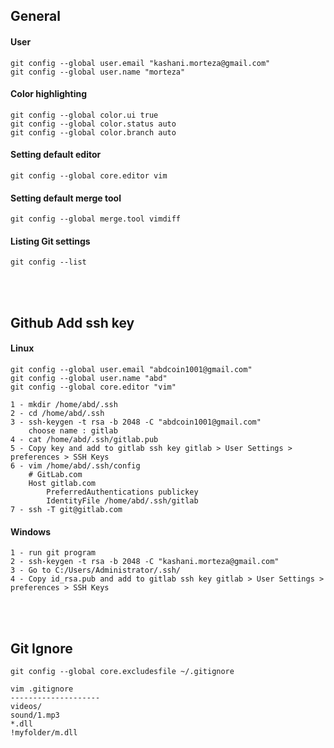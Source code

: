 <!---------------------------------------[Genaral]-->
## General

#### User

    git config --global user.email "kashani.morteza@gmail.com"      
    git config --global user.name "morteza"

#### Color highlighting

    git config --global color.ui true
    git config --global color.status auto
    git config --global color.branch auto

#### Setting default editor
    
    git config --global core.editor vim

#### Setting default merge tool

    git config --global merge.tool vimdiff

#### Listing Git settings
    
    git config --list


<!---------------------------------------[Github Add ssh key]-->
<br><br>

## Github Add ssh key

#### Linux
    
	git config --global user.email "abdcoin1001@gmail.com"      
	git config --global user.name "abd"
	git config --global core.editor "vim"

	1 - mkdir /home/abd/.ssh
	2 - cd /home/abd/.ssh
	3 - ssh-keygen -t rsa -b 2048 -C "abdcoin1001@gmail.com"
		choose name : gitlab
	4 - cat /home/abd/.ssh/gitlab.pub
	5 - Copy key and add to gitlab ssh key gitlab > User Settings > preferences > SSH Keys
	6 - vim /home/abd/.ssh/config 
		# GitLab.com
		Host gitlab.com
			PreferredAuthentications publickey
			IdentityFile /home/abd/.ssh/gitlab
	7 - ssh -T git@gitlab.com

#### Windows

    1 - run git program
    2 - ssh-keygen -t rsa -b 2048 -C "kashani.morteza@gmail.com"
	3 - Go to C:/Users/Administrator/.ssh/
	4 - Copy id_rsa.pub and add to gitlab ssh key gitlab > User Settings > preferences > SSH Keys


<!---------------------------------------[Git Ignore]-->
<br><br>

## Git Ignore

	git config --global core.excludesfile ~/.gitignore

	vim .gitignore
	--------------------
	videos/
	sound/1.mp3
	*.dll
	!myfolder/m.dll